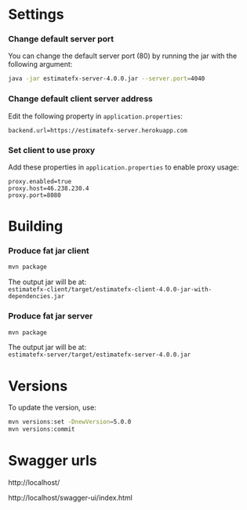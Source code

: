 # Settings

### Change default server port
You can change the default server port (80) by running the jar with the following argument:

```bash
java -jar estimatefx-server-4.0.0.jar --server.port=4040
```

### Change default client server address
Edit the following property in `application.properties`:

```properties
backend.url=https://estimatefx-server.herokuapp.com
```

### Set client to use proxy
Add these properties in `application.properties` to enable proxy usage:

```properties
proxy.enabled=true
proxy.host=46.238.230.4
proxy.port=8080
```

# Building

### Produce fat jar client

```bash
mvn package
```
The output jar will be at:  
`estimatefx-client/target/estimatefx-client-4.0.0-jar-with-dependencies.jar`

### Produce fat jar server

```bash
mvn package
```
The output jar will be at:  
`estimatefx-server/target/estimatefx-server-4.0.0.jar`

# Versions

To update the version, use:

```bash
mvn versions:set -DnewVersion=5.0.0
mvn versions:commit
```

# Swagger urls
http://localhost/

http://localhost/swagger-ui/index.html